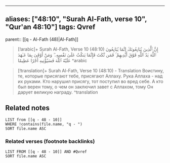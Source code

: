 
---
aliases: ["48:10", "Surah Al-Fath, verse 10", "Qur'an 48:10"]
tags: Qvref
---

parent:: [[q - Al-Fath (48)|Al-Fath]]

> [!arabic]+ Surah Al-Fath, Verse 10 (48:10)
> <span class="quran-arabic">إِنَّ ٱلَّذِينَ يُبَايِعُونَكَ إِنَّمَا يُبَايِعُونَ ٱللَّهَ يَدُ ٱللَّهِ فَوْقَ أَيْدِيهِمْ ۚ فَمَن نَّكَثَ فَإِنَّمَا يَنكُثُ عَلَىٰ نَفْسِهِۦ ۖ وَمَنْ أَوْفَىٰ بِمَا عَـٰهَدَ عَلَيْهُ ٱللَّهَ فَسَيُؤْتِيهِ أَجْرًا عَظِيمًا</span>
^arabic

> [!translation]+ Surah Al-Fath, Verse 10 (48:10) - Translation
> Воистину, те, которые присягают тебе, присягают Аллаху. Рука Аллаха - над их руками. Кто нарушил присягу, тот поступил во вред себе. А кто был верен тому, о чем он заключил завет с Аллахом, тому Он дарует великую награду.
^translation



## Related notes
```dataview
LIST from [[q - 48 - 10]]
WHERE !contains(file.name, "q - ")
SORT file.name ASC
```

### Related verses (footnote backlinks)
```dataview
LIST FROM [[q - 48 - 10]] AND #Qvref
SORT file.name ASC
```

